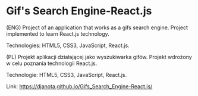 # Gif's Search Engine-React.js

(ENG) Project of an application that works as a gifs search engine. Project implemented to learn React.js technology.

Technologies: HTML5, CSS3, JavaScript, React.js.

(PL) Projekt aplikacji działającej jako wyszukiwarka gifów. Projekt wdrożony w celu poznania technologii React.js.

Technologie: HTML5, CSS3, JavaScript, React.js.

Link: https://djanota.github.io/Gifs_Search_Engine-React.js/
